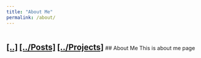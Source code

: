 ```yaml
---
title: "About Me"
permalink: /about/
---
```

<h2 style="display: inline-block"><a href="/">[..]</a></h2>
<h2 style="display: inline-block"><a href="/posts">[../Posts]</a></h2>
<h2 style="display: inline-block"><a href="/projects">[../Projects]</a></h2>
## About Me
This is about me page
